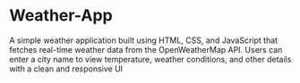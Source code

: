 # Weather-App
A simple weather application built using HTML, CSS, and JavaScript that fetches real-time weather data from the OpenWeatherMap API. Users can enter a city name to view temperature, weather conditions, and other details with a clean and responsive UI
